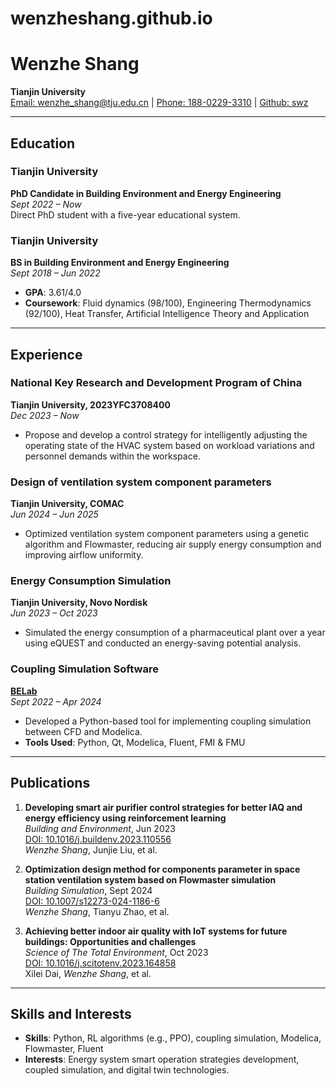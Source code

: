 # wenzheshang.github.io
# Wenzhe Shang

**Tianjin University**  
[Email: wenzhe_shang@tju.edu.cn](mailto:wenzhe_shang@tju.edu.cn) | [Phone: 188-0229-3310](tel:+86-188-0229-3310) | [Github: swz](https://github.com/wenzheshang)

---

## Education

### Tianjin University  
**PhD Candidate in Building Environment and Energy Engineering**  
*Sept 2022 – Now*  
Direct PhD student with a five-year educational system.

### Tianjin University  
**BS in Building Environment and Energy Engineering**  
*Sept 2018 – Jun 2022*  
- **GPA**: 3.61/4.0  
- **Coursework**: Fluid dynamics (98/100), Engineering Thermodynamics (92/100), Heat Transfer, Artificial Intelligence Theory and Application

---

## Experience

### National Key Research and Development Program of China  
**Tianjin University, 2023YFC3708400**  
*Dec 2023 – Now*  
- Propose and develop a control strategy for intelligently adjusting the operating state of the HVAC system based on workload variations and personnel demands within the workspace.

### Design of ventilation system component parameters  
**Tianjin University, COMAC**  
*Jun 2024 – Jun 2025*  
- Optimized ventilation system component parameters using a genetic algorithm and Flowmaster, reducing air supply energy consumption and improving airflow uniformity.

### Energy Consumption Simulation  
**Tianjin University, Novo Nordisk**  
*Jun 2023 – Oct 2023*  
- Simulated the energy consumption of a pharmaceutical plant over a year using eQUEST and conducted an energy-saving potential analysis.

### Coupling Simulation Software  
**[BELab](https://github.com/wenzheshang/BELab_distribute_version)**  
*Sept 2022 – Apr 2024*  
- Developed a Python-based tool for implementing coupling simulation between CFD and Modelica.  
- **Tools Used**: Python, Qt, Modelica, Fluent, FMI & FMU

---

## Publications

1. **Developing smart air purifier control strategies for better IAQ and energy efficiency using reinforcement learning**  
   *Building and Environment*, Jun 2023  
   [DOI: 10.1016/j.buildenv.2023.110556](https://doi.org/10.1016/j.buildenv.2023.110556)  
   *Wenzhe Shang*, Junjie Liu, et al.

2. **Optimization design method for components parameter in space station ventilation system based on Flowmaster simulation**  
   *Building Simulation*, Sept 2024  
   [DOI: 10.1007/s12273-024-1186-6](https://doi.org/10.1007/s12273-024-1186-6)  
   *Wenzhe Shang*, Tianyu Zhao, et al.

3. **Achieving better indoor air quality with IoT systems for future buildings: Opportunities and challenges**  
   *Science of The Total Environment*, Oct 2023  
   [DOI: 10.1016/j.scitotenv.2023.164858](https://doi.org/10.1016/j.scitotenv.2023.164858)  
   Xilei Dai, *Wenzhe Shang*, et al.

---

## Skills and Interests

- **Skills**: Python, RL algorithms (e.g., PPO), coupling simulation, Modelica, Flowmaster, Fluent  
- **Interests**: Energy system smart operation strategies development, coupled simulation, and digital twin technologies.
